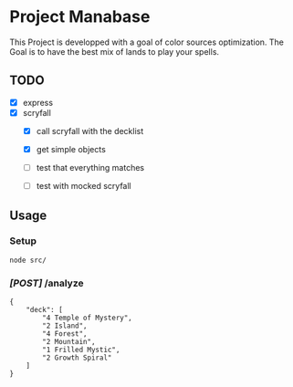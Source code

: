 # Project Manabase
This Project is developped with a goal of color sources optimization.
The Goal is to have the best mix of lands to play your spells.

## TODO
- [x] express
- [x] scryfall
    - [x] call scryfall with the decklist
    - [x] get simple objects
    - [ ] test that everything matches
    - [ ] test with mocked scryfall


## Usage

### Setup
```
node src/
```

### *[POST]* /analyze
```
{
    "deck": [
        "4 Temple of Mystery",
        "2 Island",
        "4 Forest",
        "2 Mountain",
        "1 Frilled Mystic",
        "2 Growth Spiral"
    ]
}
```